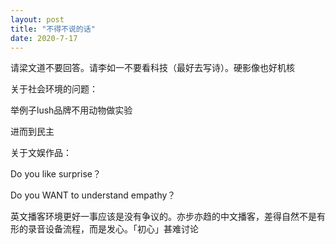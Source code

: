 ```yaml
---
layout: post
title: "不得不说的话"
date: 2020-7-17
---
```


请梁文道不要回答。请李如一不要看科技（最好去写诗）。硬影像也好机核

关于社会环境的问题：

举例子lush品牌不用动物做实验

进而到民主

关于文娱作品：

Do you like surprise？

Do you WANT to understand empathy？





英文播客环境更好一事应该是没有争议的。亦步亦趋的中文播客，差得自然不是有形的录音设备流程，而是发心。「初心」甚难讨论
